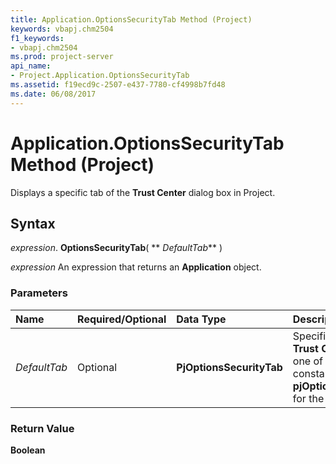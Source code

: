 ```yaml
---
title: Application.OptionsSecurityTab Method (Project)
keywords: vbapj.chm2504
f1_keywords:
- vbapj.chm2504
ms.prod: project-server
api_name:
- Project.Application.OptionsSecurityTab
ms.assetid: f19ecd9c-2507-e437-7780-cf4998b7fd48
ms.date: 06/08/2017
---
```



# Application.OptionsSecurityTab Method (Project)

Displays a specific tab of the **Trust Center** dialog box in Project.


## Syntax

 _expression_. **OptionsSecurityTab**( ** _DefaultTab_** )

 _expression_ An expression that returns an **Application** object.


### Parameters



|**Name**|**Required/Optional**|**Data Type**|**Description**|
|:-----|:-----|:-----|:-----|
| _DefaultTab_|Optional|**PjOptionsSecurityTab**|Specifies the tab to open in the **Trust Center** dialog box. Can be one of the **[PjOptionsSecurityTab](pjoptionssecuritytab-enumeration-project.md)** constants. The default is **pjOptionsSecurityTabPublishers** for the **Trusted Publishers** tab.|

### Return Value

 **Boolean**


